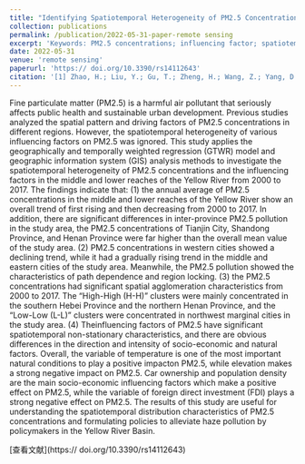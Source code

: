 ```yaml
---
title: "Identifying Spatiotemporal Heterogeneity of PM2.5 Concentrations and the Key Influencing Factors in the Middle and Lower Reaches of the Yellow River"
collection: publications
permalink: /publication/2022-05-31-paper-remote sensing
excerpt: 'Keywords: PM2.5 concentrations; influencing factor; spatiotemporal heterogeneity; GTWR model; the middle and lower reaches of the Yellow River'
date: 2022-05-31
venue: 'remote sensing'
paperurl: 'https:// doi.org/10.3390/rs14112643'
citation: '[1] Zhao, H.; Liu, Y.; Gu, T.; Zheng, H.; Wang, Z.; Yang, D. Identifying Spatiotemporal Heterogeneity of PM2.5 Concentrations and the Key Influencing Factors in the Middle and Lower Reaches of the Yellow River. Remote Sens. 2022, 14, 2643. https:// doi.org/10.3390/rs14112643 '
---
```

Fine particulate matter (PM2.5) is a harmful air pollutant that seriously affects public health and sustainable urban development. Previous studies analyzed the spatial pattern and driving factors of PM2.5 concentrations in different regions. However, the spatiotemporal heterogeneity of various influencing factors on PM2.5 was ignored. This study applies the geographically and temporally weighted regression (GTWR) model and geographic information system (GIS) analysis methods to investigate the spatiotemporal heterogeneity of PM2.5 concentrations and the influencing factors in the middle and lower reaches of the Yellow River from 2000 to 2017. The findings indicate that: (1) the annual average of PM2.5 concentrations in the middle and lower reaches of the Yellow River show an overall trend of first rising and then decreasing from 2000 to 2017. In addition, there are significant differences in inter-province PM2.5 pollution in the study area, the PM2.5 concentrations of Tianjin City, Shandong Province, and Henan Province were far higher than the overall mean value of the study area. (2) PM2.5 concentrations in western cities showed a declining trend, while it had a gradually rising trend in the middle and eastern cities of the study area. Meanwhile, the PM2.5 pollution showed the characteristics of path dependence and region locking. (3) the PM2.5 concentrations had significant spatial agglomeration characteristics from 2000 to 2017. The “High-High (H-H)” clusters were mainly concentrated in the southern Hebei Province and the northern Henan Province, and the “Low-Low (L-L)” clusters were concentrated in northwest marginal cities in the study area. (4) Theinfluencing factors of PM2.5 have significant spatiotemporal non-stationary characteristics, and there are obvious differences in the direction and intensity of socio-economic and natural factors. Overall, the variable of temperature is one of the most important natural conditions to play a positive impacton PM2.5, while elevation makes a strong negative impact on PM2.5. Car ownership and population density are the main socio-economic influencing factors which make a positive effect on PM2.5, while the variable of foreign direct investment (FDI) plays a strong negative effect on PM2.5. The results of this study are useful for understanding the spatiotemporal distribution characteristics of PM2.5 concentrations and formulating policies to alleviate haze pollution by policymakers in the Yellow River Basin.

[查看文献](https:// doi.org/10.3390/rs14112643)
